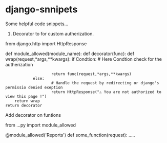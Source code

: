 # django-snnipets
Some helpful code snippets...


1. Decorator  to for custom autherization.


from django.http import HttpResponse

def module_allowed(module_name):
    def decorator(func):
        def wrap(request,*args,**kwargs):
                if Condtion:  # Here Condtion check for the autherization
                                                  
                        return func(request,*args,**kwargs)  
                else:   
                        # Handle the request by redirecting or django's permissio denied exeption 
                        return HttpResponse("⚠ You are not authorized to view this page !")
        return wrap
    return decorator



Add decorator on funtions

from ...py import module_allowed

@module_allowed('Reports')
def some_function(request):
    .....
 
 
 
 

